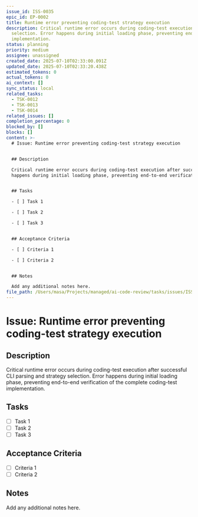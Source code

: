 ```yaml
---
issue_id: ISS-0035
epic_id: EP-0002
title: Runtime error preventing coding-test strategy execution
description: Critical runtime error occurs during coding-test execution after successful CLI parsing and strategy
  selection. Error happens during initial loading phase, preventing end-to-end verification of the complete coding-test
  implementation.
status: planning
priority: medium
assignee: unassigned
created_date: 2025-07-10T02:33:00.091Z
updated_date: 2025-07-10T02:33:20.438Z
estimated_tokens: 0
actual_tokens: 0
ai_context: []
sync_status: local
related_tasks:
  - TSK-0012
  - TSK-0013
  - TSK-0014
related_issues: []
completion_percentage: 0
blocked_by: []
blocks: []
content: >-
  # Issue: Runtime error preventing coding-test strategy execution


  ## Description

  Critical runtime error occurs during coding-test execution after successful CLI parsing and strategy selection. Error
  happens during initial loading phase, preventing end-to-end verification of the complete coding-test implementation.


  ## Tasks

  - [ ] Task 1

  - [ ] Task 2

  - [ ] Task 3


  ## Acceptance Criteria

  - [ ] Criteria 1

  - [ ] Criteria 2


  ## Notes

  Add any additional notes here.
file_path: /Users/masa/Projects/managed/ai-code-review/tasks/issues/ISS-0035-runtime-error-preventing-coding-test-strategy-execution.md
---
```


# Issue: Runtime error preventing coding-test strategy execution

## Description
Critical runtime error occurs during coding-test execution after successful CLI parsing and strategy selection. Error happens during initial loading phase, preventing end-to-end verification of the complete coding-test implementation.

## Tasks
- [ ] Task 1
- [ ] Task 2
- [ ] Task 3

## Acceptance Criteria
- [ ] Criteria 1
- [ ] Criteria 2

## Notes
Add any additional notes here.
